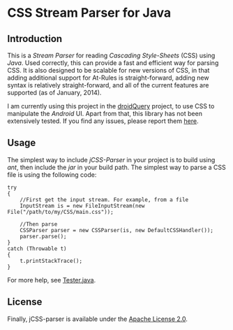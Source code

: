 CSS Stream Parser for Java
==========================

## Introduction

This is a *Stream Parser* for reading *Cascading Style-Sheets* (CSS) using *Java*. Used correctly,
this can provide a fast and efficient way for parsing CSS. It is also designed to be scalable for new
versions of CSS, in that adding additional support for At-Rules is straight-forward, adding new syntax is
relatively straight-forward, and all of the current features are supported (as of January, 2014).

I am currently using this project in the [droidQuery](http://bit.ly/droidquery) project, to use CSS to
manipulate the *Android* UI. Apart from that, this library has not been extensively tested. If you find
any issues, please report them [here](https://github.com/phil-brown/jCSS-Parser/issues).

## Usage

The simplest way to include *jCSS-Parser* in your project is to build using *ant*, then include the *jar*
in your build path. The simplest way to parse a CSS file is using the following code:

    try
    {
        //First get the input stream. For example, from a file
        InputStream is = new FileInputStream(new File("/path/to/my/CSS/main.css"));

        //Then parse        
        CSSParser parser = new CSSParser(is, new DefaultCSSHandler());
        parser.parse();
    }
    catch (Throwable t)
    {
        t.printStackTrace();
    }
    
For more help, see [Tester.java](https://github.com/phil-brown/jCSS-Parser/blob/master/CSS%20Parser/src/self/philbrown/cssparser/Tester.java).

## License

Finally, jCSS-parser is available under the [Apache License 2.0](https://github.com/phil-brown/jCSS-Parser/blob/master/LICENSE).

